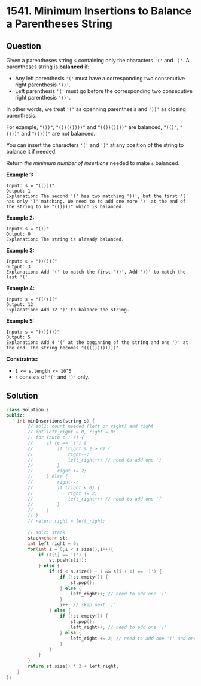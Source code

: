 # 1541. Minimum Insertions to Balance a Parentheses String

## Question

Given a parentheses string `s` containing only the characters `'('` and `')'`. A parentheses string is **balanced** if:

* Any left parenthesis `'('` must have a corresponding two consecutive right parenthesis `'))'`.
* Left parenthesis `'('` must go before the corresponding two consecutive right parenthesis `'))'`.

In other words, we treat `'('` as openning parenthesis and `'))'` as closing parenthesis.

For example, `"())"`, `"())(())))"` and `"(())())))"` are balanced, `")()"`, `"()))"` and `"(()))"` are not balanced.

You can insert the characters `'('` and `')'` at any position of the string to balance it if needed.

Return _the minimum number of insertions_ needed to make `s` balanced.

**Example 1:**

```text
Input: s = "(()))"
Output: 1
Explanation: The second '(' has two matching '))', but the first '(' has only ')' matching. We need to to add one more ')' at the end of the string to be "(())))" which is balanced.
```

**Example 2:**

```text
Input: s = "())"
Output: 0
Explanation: The string is already balanced.
```

**Example 3:**

```text
Input: s = "))())("
Output: 3
Explanation: Add '(' to match the first '))', Add '))' to match the last '('.
```

**Example 4:**

```text
Input: s = "(((((("
Output: 12
Explanation: Add 12 ')' to balance the string.
```

**Example 5:**

```text
Input: s = ")))))))"
Output: 5
Explanation: Add 4 '(' at the beginning of the string and one ')' at the end. The string becomes "(((())))))))".
```

**Constraints:**

* `1 <= s.length <= 10^5`
* `s` consists of `'('` and `')'` only.

## Solution

```cpp
class Solution {
public:
    int minInsertions(string s) {
        // sol1: count needed (left or right) and right
        // int left_right = 0, right = 0;
        // for (auto c : s) {
        //     if (c == '(') {
        //         if (right % 2 > 0) {
        //             right--;
        //             left_right++; // need to add one ')'
        //         }
        //         right += 2;
        //     } else {
        //         right--;
        //         if (right < 0) {
        //             right += 2;
        //             left_right++; // need to add one '('
        //         }
        //     }
        // }
        // return right + left_right;
        
        // sol2: stack
        stack<char> st;
        int left_right = 0;
        for(int i = 0;i < s.size();i++){
            if (s[i] == '(') {
                st.push(s[i]);
            } else {
                if (i < s.size() - 1 && s[i + 1] == ')') {
                    if (!st.empty()) {
                        st.pop();
                    } else {
                        left_right++; // need to add one '('
                    }
                    i++; // skip next ')'
                } else {
                    if (!st.empty()) {
                        st.pop();
                        left_right++; // need to add one ')'
                    } else {
                        left_right += 2; // need to add one '(' and one ')'
                    }
                }
            }
        }
        return st.size() * 2 + left_right;
    }
};
```

